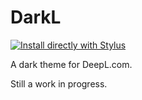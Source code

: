 # DarkL

 [![Install directly with Stylus](https://img.shields.io/badge/Install%20%20with-Stylus-00adad.svg?style=for-the-badge&logo=stylus)](https://github.com/ZykeDev/DarkL/raw/main/darkl.user.css)

A dark theme for DeepL.com.

Still a work in progress.
